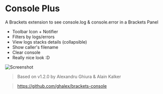 Console Plus
================

A Brackets extension to see console.log & console.error in a Brackets Panel

* Toolbar Icon + Notifier
* Filters by logs/errors
* View logs stacks details (collapsible)
* Show caller's filename
* Clear console
* Really nice look :D

![Screenshot](https://github.com/malas34/brackets-console-plus/blob/master/screenshot.jpg)


> Based on
> v1.2.0 by Alexandru Ghiura & Alain Kalker

> https://github.com/ghalex/brackets-console
